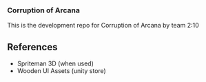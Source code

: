 ### Corruption of Arcana ### 

This is the development repo for Corruption of Arcana by team 2:10

## References ##
- Spriteman 3D (when used)
- Wooden UI Assets (unity store)
